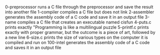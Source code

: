 0-preprocessor runs a C file through the preprocessor and save the result into another file
1-compiler compiles a C file but does not link
2-assembler generates the assembly code of a C code and save it in an output file
3-name compiles a C file that creates an executable named cisfun
4-puts.c prints exactly "Programming is like a multilingual puzzle
5-printf.c prints exactly with proper grammar, but the outcome is a piece of art, followed by a new line
6-size.c prints the size of various types on the computer it is compiled and run on
100-intel generates the assembly code of a C code and saves it in an output file
